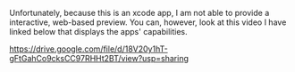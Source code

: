 Unfortunately, because this is an xcode app, I am not able to provide a interactive, web-based preview. You can, however, look at this video I have linked below that displays the apps' capabilities.

https://drive.google.com/file/d/18V20y1hT-gFtGahCo9cksCC97RHHt2BT/view?usp=sharing
